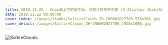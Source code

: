 ```yaml
---
title: 2019.11.22 - Chon湖上空的低空云，苏格兰特罗萨克斯 (© Alistair Dick/Alamy)
date: 2019.11.22 00:00:00
cover_index: /images/thumbs/SaltireClouds_ZH-CN0002027700_533x300.jpg
cover_detail: /images/SaltireClouds_ZH-CN0002027700_1920x1080.jpg
---
```


![SaltireClouds](/images/SaltireClouds_ZH-CN0002027700_1920x1080.jpg)
